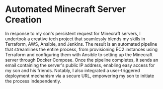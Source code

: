 # Automated Minecraft Server Creation
In response to my son's persistent request for Minecraft servers, I undertook a creative tech project that seamlessly blends my skills 
in Terraform, AWS, Ansible, and Jenkins. The result is an automated pipeline that streamlines the entire process, from provisioning 
EC2 instances using Terraform and configuring them with Ansible to setting up the Minecraft server through Docker Compose. 
Once the pipeline completes, it sends an email containing the server's public IP address, enabling easy access for my son and his friends. 
Notably, I also integrated a user-triggered deployment mechanism via a secure URL, empowering my son to initiate the process independently. 
